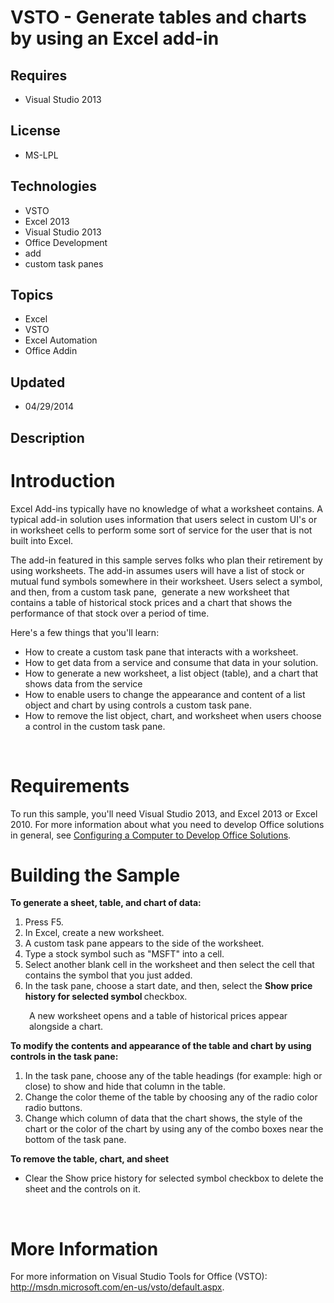 # VSTO - Generate tables and charts by using an Excel add-in
## Requires
- Visual Studio 2013
## License
- MS-LPL
## Technologies
- VSTO
- Excel 2013
- Visual Studio 2013
- Office Development
- add
- custom task panes
## Topics
- Excel
- VSTO
- Excel Automation
- Office Addin
## Updated
- 04/29/2014
## Description

<h1>
<div class="endscriptcode">Introduction</div>
</h1>
<p>Excel Add-ins typically have no knowledge of what a worksheet contains. A typical add-in solution uses information that users select in custom UI's or in worksheet cells to perform some sort of service for the user that is not built into Excel.</p>
<p>The add-in featured in this sample serves folks who plan their retirement by using worksheets. The add-in assumes users will have a list of stock or mutual fund symbols somewhere in their worksheet. Users select a symbol, and then, from a custom task pane,&nbsp;
 generate a new worksheet that contains a table of historical stock prices and a chart that shows the performance of that stock over a period of time.</p>
<p>Here's a few things that you'll learn:</p>
<ul>
<li>How to create a custom task pane that interacts with a worksheet. </li><li>How to get data from a service and consume that data in your solution. </li><li>How to generate a new worksheet, a list object (table), and a chart that shows data from the service
</li><li>How to enable users to change the appearance and content of a list object and chart by using controls a custom task pane.
</li><li>How to remove the list object, chart, and worksheet when users choose a control in the custom task pane.
</li></ul>
<p>&nbsp;</p>
<h1>Requirements</h1>
<p>To run this sample, you'll need Visual Studio 2013, and Excel 2013 or Excel 2010. For more information about what you need to develop Office solutions in general, see
<a href="http://msdn.microsoft.com/library/bb398242">Configuring a Computer to Develop Office Solutions</a>.</p>
<h1>Building the Sample</h1>
<p><strong>To generate a sheet, table, and chart of data:</strong></p>
<ol>
<li>Press F5. </li><li>In Excel, create a new worksheet. </li><li>A custom task pane appears to the side of the worksheet. </li><li>Type a stock symbol such as &quot;MSFT&quot; into a cell. </li><li>Select another blank cell in the worksheet and then select the cell that contains the symbol that you just added.
</li><li>In the task pane, choose a start date, and then, select the <strong>Show price history for selected symbol
</strong>checkbox. </li></ol>
<p style="padding-left:30px">A new worksheet opens and a table of historical prices appear alongside a chart.</p>
<p><strong>To modify the contents and appearance of the table and chart by using controls in the task pane:</strong></p>
<ol>
<li>In the task pane, choose any of the table headings (for example: high or close) to show and hide that column in the table.
</li><li>Change the color theme of the table by choosing any of the radio color radio buttons.
</li><li>Change which column of data that the chart shows, the style of the chart or the color of the chart by using any of the combo boxes near the bottom of the task pane.
</li></ol>
<p><strong>To remove the table, chart, and sheet</strong></p>
<ul>
<li>Clear the Show price history for selected symbol checkbox to delete the sheet and the controls on it.
</li></ul>
<p>&nbsp;</p>
<h1>More Information</h1>
<p>For more information on Visual Studio Tools for Office (VSTO): <a href="http://msdn.microsoft.com/en-us/vsto/default.aspx" target="_blank">
http://msdn.microsoft.com/en-us/vsto/default.aspx</a>.</p>
<p>&nbsp;</p>
<p>&nbsp;</p>
<p>&nbsp;</p>
<h1><em>&nbsp;</em></h1>

